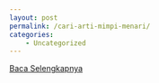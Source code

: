 ```yaml
---
layout: post
permalink: /cari-arti-mimpi-menari/
categories:
    - Uncategorized
---
```


[Baca Selengkapnya](/03)